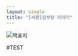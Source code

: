 ```yaml
---
layout: single
title: "[서평]김부장 이야기"
---
```


![책표지](https://user-images.githubusercontent.com/28984816/216753395-6e6d1210-070d-45a7-bacb-ccecabd2203b.jpg)

#TEST

